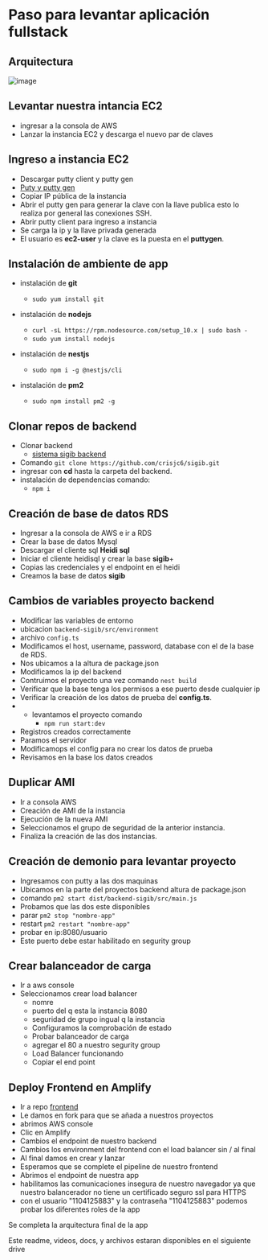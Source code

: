 # Paso para levantar aplicación fullstack


## Arquitectura

![image](https://user-images.githubusercontent.com/50051312/111022678-3e69e500-83a2-11eb-9928-c1d2fcda729f.png)

## Levantar nuestra intancia EC2

* ingresar a la consola de AWS
* Lanzar la instancia EC2 y descarga el nuevo par de claves

## Ingreso a instancia EC2
* Descargar putty client y putty gen
* [Puty y putty gen](https://www.chiark.greenend.org.uk/~sgtatham/putty/latest.html)
* Copiar IP pública de la instancia
* Abrir el putty gen para generar la clave con la llave publica esto lo realiza por general las conexiones SSH.
* Abrir putty client para ingreso a instancia
* Se carga la ip y la llave privada generada 
* El usuario es **ec2-user** y la clave es la puesta en el **puttygen**.


## Instalación de ambiente de app
* instalación de **git**
	*  `sudo yum install git`
* instalación de **nodejs**
  	*  `curl -sL https://rpm.nodesource.com/setup_10.x | sudo bash -`
  	* `sudo yum install nodejs`

* instalación de **nestjs**
	*  `sudo npm i -g @nestjs/cli`

* instalación de **pm2**
	*  `sudo npm install pm2 -g`
	
## Clonar repos de backend
* Clonar backend
	* [sistema sigib backend](https://github.com/crisjc6/sigib.git)
 * Comando `git clone https://github.com/crisjc6/sigib.git`
 * ingresar con  **cd** hasta la carpeta del backend.
 * instalación de dependencias comando:
	 * `npm i`

## Creación de base de datos RDS
* Ingresar a la consola de AWS e ir a RDS 
* Crear la base de datos Mysql
* Descargar el cliente sql **Heidi sql**
* Iniciar el cliente heidisql y crear la base **sigib**+
* Copias las credenciales y el endpoint en el heidi 
* Creamos la base de datos **sigib**

## Cambios de variables proyecto backend

* Modificar las variables de entorno
* ubicacion `backend-sigib/src/environment`
* archivo `config.ts`
* Modificamos el host, username, password, database	con el de la base de RDS.
* Nos ubicamos a la altura de package.json
* Modificamos la ip del backend 
* Contruimos el proyecto una vez comando `nest build`
* Verificar que la base tenga los permisos a ese puerto desde cualquier ip
* Verificar la creación de los datos de prueba del **config.ts**.
* * levantamos el proyecto comando 
	* `npm run start:dev`
* Registros creados correctamente
* Paramos el servidor
* Modificamops el config para no crear los datos de prueba
* Revisamos en la base los datos creados

## Duplicar AMI
* Ir a consola AWS
* Creación de AMI de la instancia
* Ejecución de la nueva AMI
* Seleccionamos el grupo de seguridad de la anterior instancia.
* Finaliza la creación de las dos instancias.

## Creación de demonio para levantar proyecto
* Ingresamos con putty a las dos maquinas
* Ubicamos en la parte del proyectos backend altura de package.json
* comando `pm2 start dist/backend-sigib/src/main.js`
* Probamos que las dos este disponibles 
* parar `pm2 stop "nombre-app"`
* restart `pm2 restart "nombre-app"`
* probar en ip:8080/usuario
* Este puerto debe estar habilitado en segurity group



## Crear balanceador de carga
* Ir a aws console
* Seleccionamos crear load balancer
	* nomre
	* puerto del q esta la instancia 8080
	* seguridad de grupo ingual q la instancia
	* Configuramos la comprobación de estado
	* Probar balanceador de carga
	* agregar el 80 a nuestro segurity group
	* Load Balancer funcionando
	* Copiar el end point

## Deploy Frontend en Amplify

* Ir a repo [frontend](https://github.com/crisjc6/frontend-sigib.git)
* Le damos en fork para que se añada a nuestros proyectos
* abrimos AWS console
* Clic en Amplify
* Cambios el endpoint de nuestro backend
* Cambios los environment del frontend con el load balancer sin / al final
* Al final damos en crear y lanzar
* Esperamos que se complete el pipeline de nuestro frontend
* Abrimos el endpoint de nuestra app
* habilitamos las comunicaciones insegura de nuestro navegador ya que nuestro balancerador no tiene un certificado seguro ssl para HTTPS
* con el usuario "1104125883" y la contraseña "1104125883" podemos probar los diferentes roles de la app 

Se completa la arquitectura final de la app

Este readme, videos, docs, y archivos estaran disponibles en el siguiente drive

